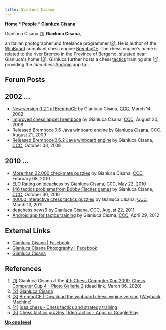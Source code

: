 ```yaml
---
title: Gianluca Cisana
---
```

**[Home](Home "Home") * [People](People "People") * Gianluca Cisana**

[](File:GianlucaCisana.jpg) Gianluca Cisana <a id="cite-note-1" href="#cite-ref-1">[1]</a>
**Gianluca Cisana**,

an Italian photographer and freelance programmer <a id="cite-note-2" href="#cite-ref-2">[2]</a>.
He is author of the [WinBoard](WinBoard "WinBoard") compliant chess engine [BremboCE](BremboCE "BremboCE"). The chess engine's name is related to the river [Brembo](https://en.wikipedia.org/wiki/Brembo_%28river%29) in the [Province of Bergamo](https://en.wikipedia.org/wiki/Province_of_Bergamo), situated near Gianluca's home <a id="cite-note-3" href="#cite-ref-3">[3]</a>.
Gianluca further hosts a chess [tactics](Tactics "Tactics") training site <a id="cite-note-4" href="#cite-ref-4">[4]</a>, providing the *Ideachess* [Android](Android "Android") app <a id="cite-note-5" href="#cite-ref-5">[5]</a>.

## Forum Posts

## 2002 ...

- [New version 0.2.1 of BremboCE](https://www.stmintz.com/ccc/index.php?id=217811) by Gianluca Cisana, [CCC](CCC "CCC"), March 14, 2002
- [Improved chess applet bremboce](http://www.talkchess.com/forum/viewtopic.php?t=29473) by Gianluca Cisana, [CCC](CCC "CCC"), August 20, 2009
- [Released Bremboce 0.6 Java winboard engine](http://www.talkchess.com/forum/viewtopic.php?t=29488) by Gianluca Cisana, [CCC](CCC "CCC"), August 21, 2009
- [Released Bremboce 0.6.2 Java winboard engine](http://www.talkchess.com/forum/viewtopic.php?t=29970) by Gianluca Cisana, [CCC](CCC "CCC"), October 03, 2009

## 2010 ...

- [More than 22.000 checkmate puzzles](http://www.talkchess.com/forum/viewtopic.php?t=32474) by Gianluca Cisana, [CCC](CCC "CCC"), February 08, 2010
- [ELO Rating on ideachess](http://www.talkchess.com/forum/viewtopic.php?t=34449) by Gianluca Cisana, [CCC](CCC "CCC"), May 22, 2010
- [146 tactics problems from Bobby Fischer games](http://www.talkchess.com/forum/viewtopic.php?t=36553) by Gianluca Cisana, [CCC](CCC "CCC"), October 30, 2010
- [40000 interactive chess tactics puzzles](http://www.talkchess.com/forum/viewtopic.php?t=38396) by Gianluca Cisana, [CCC](CCC "CCC"), March 13, 2011
- [deachess news9](http://www.talkchess.com/forum/viewtopic.php?t=40149) by Gianluca Cisana, [CCC](CCC "CCC"), August 22, 2011
- [Android app for tactics training](http://www.talkchess.com/forum/viewtopic.php?t=43498) by Gianluca Cisana, [CCC](CCC "CCC"), April 29, 2012

## External Links

- [Gianluca Cisana | Facebook](https://www.facebook.com/gianluca.cisana)
- [Gianluca Cisana Photography | Facebook](https://www.facebook.com/Cisana/)
- [Gianluca Cisana](https://cisana.com/en/home/)

## References

1. <a id="cite-ref-1" href="#cite-note-1">[1]</a> Gianluca Cisana at the [4th Chess Computer Cup 2009](CCC_2009 "CCC 2009"), [Chess Computer Cup 4 - Photo Gallerie 2](http://www.scaccomasco.com/foto/2009/CCC4_8-nov/album/index.html) (dead link, March 06, 2020)
1. <a id="cite-ref-2" href="#cite-note-2">[2]</a> [Gianluca Cisana](https://cisana.com/en/home/)
1. <a id="cite-ref-3" href="#cite-note-3">[3]</a> [BremboCE | Download the winboard chess engine version](https://web.archive.org/web/20180821045818/http://bremboce.cisana.com/download_en.php) ([Wayback Machine](https://en.wikipedia.org/wiki/Wayback_Machine))
1. <a id="cite-ref-4" href="#cite-note-4">[4]</a> [idea chess - Chess tactics and strategy training](http://de.ideachess.com/)
1. <a id="cite-ref-5" href="#cite-note-5">[5]</a> [Chess tactics puzzles | IdeaTactics - Apps on Google Play](https://play.google.com/store/apps/details?id=com.cisana.ideatactics)

**[Up one level](People "People")**

